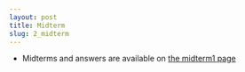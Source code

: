 ```yaml
---
layout: post
title: Midterm
slug: 2_midterm
---
```


* Midterms and answers are available on [the midterm1 page](/midterm1.html)
